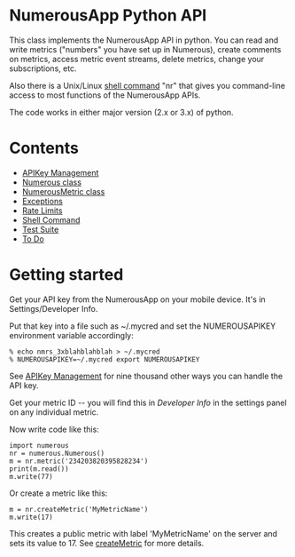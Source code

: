 # NumerousApp Python API

This class implements the NumerousApp API in python. You can read and write metrics ("numbers" you have set up in Numerous), create comments on metrics, access metric event streams, delete metrics, change your subscriptions, etc.

Also there is a Unix/Linux [shell command](https://github.com/outofmbufs/Nappy/wiki/Shell-Command) "nr" that gives you command-line access to most functions of the NumerousApp APIs.

The code works in either major version (2.x or 3.x) of python.

# Contents

* [APIKey Management](https://github.com/outofmbufs/Nappy/wiki/APIKey-Management)
* [Numerous class](https://github.com/outofmbufs/Nappy/wiki/Numerous-class)
* [NumerousMetric class](https://github.com/outofmbufs/Nappy/wiki/NumerousMetric-class)
* [Exceptions](https://github.com/outofmbufs/Nappy/wiki/Exceptions)
* [Rate Limits](https://github.com/outofmbufs/Nappy/wiki/Rate-Limits)
* [Shell Command](https://github.com/outofmbufs/Nappy/wiki/Shell-Command)
* [Test Suite](https://github.com/outofmbufs/Nappy/wiki/Test-Suite)
* [To Do](https://github.com/outofmbufs/Nappy/wiki/To-Do)

# Getting started
Get your API key from the NumerousApp on your mobile device. It's in Settings/Developer Info.

Put that key into a file such as ~/.mycred and set the NUMEROUSAPIKEY environment variable accordingly:
```
% echo nmrs_3xblahblahblah > ~/.mycred
% NUMEROUSAPIKEY=~/.mycred export NUMEROUSAPIKEY
```

See [APIKey Management](https://github.com/outofmbufs/Nappy/wiki/APIKey-Management) for nine thousand other ways you can handle the API key.

Get your metric ID -- you will find this in _Developer Info_ in the settings panel on any individual metric.

Now write code like this:
```
import numerous
nr = numerous.Numerous()
m = nr.metric('234203820395828234')
print(m.read())
m.write(77)
```

Or create a metric like this:
```
m = nr.createMetric('MyMetricName')
m.write(17)
```
This creates a public metric with label 'MyMetricName' on the server and sets its value to 17. See [createMetric](https://github.com/outofmbufs/Nappy/wiki/Numerous-class#createmetriclabel-valuenone-attrs) for more details.
